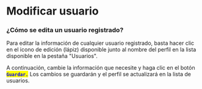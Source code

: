 # Modificar  usuario

### ¿Cómo se edita un usuario registrado?

Para editar la información de cualquier usuario registrado, basta hacer clic en el icono de edición (lápiz) disponible junto al nombre del perfil en la lista disponible en la pestaña "Usuarios".

A continuación, cambie la información que necesite y haga clic en el botón <mark style="color:blue;">**`Guardar.`**</mark> Los cambios se guardarán y el perfil se actualizará en la lista de usuarios.

<figure><img src="../../../../.gitbook/assets/Editar usuário (Fornecedor).png" alt=""><figcaption></figcaption></figure>
